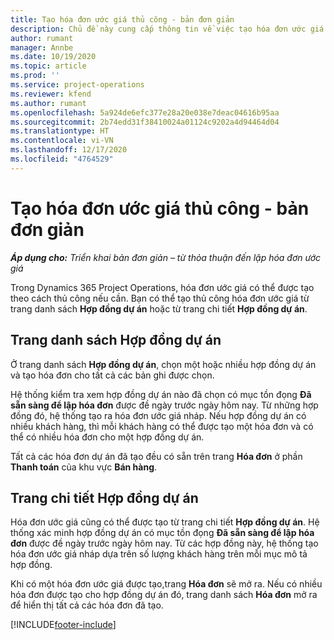 ```yaml
---
title: Tạo hóa đơn ước giá thủ công - bản đơn giản
description: Chủ đề này cung cấp thông tin về việc tạo hóa đơn ước giá thủ công trong Project Operations.
author: rumant
manager: Annbe
ms.date: 10/19/2020
ms.topic: article
ms.prod: ''
ms.service: project-operations
ms.reviewer: kfend
ms.author: rumant
ms.openlocfilehash: 5a924de6efc377e28a20e038e7deac04616b95aa
ms.sourcegitcommit: 2b74edd31f38410024a01124c9202a4d94464d04
ms.translationtype: HT
ms.contentlocale: vi-VN
ms.lasthandoff: 12/17/2020
ms.locfileid: "4764529"
---
```

# <a name="create-a-manual-proforma-invoice---lite"></a>Tạo hóa đơn ước giá thủ công - bản đơn giản

_**Áp dụng cho:** Triển khai bản đơn giản – từ thỏa thuận đến lập hóa đơn ước giá_

Trong Dynamics 365 Project Operations, hóa đơn ước giá có thể được tạo theo cách thủ công nếu cần. Bạn có thể tạo thủ công hóa đơn ước giá từ trang danh sách **Hợp đồng dự án** hoặc từ trang chi tiết **Hợp đồng dự án**.

##  <a name="project-contracts-list-page"></a>Trang danh sách Hợp đồng dự án

Ở trang danh sách **Hợp đồng dự án**, chọn một hoặc nhiều hợp đồng dự án và tạo hóa đơn cho tất cả các bản ghi được chọn.

Hệ thống kiểm tra xem hợp đồng dự án nào đã chọn có mục tồn đọng **Đã sẵn sàng để lập hóa đơn** được đề ngày trước ngày hôm nay. Từ những hợp đồng đó, hệ thống tạo ra hóa đơn ước giá nháp. Nếu hợp đồng dự án có nhiều khách hàng, thì mỗi khách hàng có thể được tạo một hóa đơn và có thể có nhiều hóa đơn cho một hợp đồng dự án.

Tất cả các hóa đơn dự án đã tạo đều có sẵn trên trang **Hóa đơn** ở phần **Thanh toán** của khu vực **Bán hàng**.

## <a name="project-contract-details-page"></a>Trang chi tiết Hợp đồng dự án

Hóa đơn ước giá cũng có thể được tạo từ trang chi tiết **Hợp đồng dự án**. Hệ thống xác minh hợp đồng dự án có mục tồn đọng **Đã sẵn sàng để lập hóa đơn** được đề ngày trước ngày hôm nay. Từ các hợp đồng này, hệ thống tạo hóa đơn ước giá nháp dựa trên số lượng khách hàng trên mỗi mục mô tả hợp đồng.

Khi có một hóa đơn ước giá được tạo,trang **Hóa đơn** sẽ mở ra. Nếu có nhiều hóa đơn được tạo cho hợp đồng dự án đó, trang danh sách **Hóa đơn** mở ra để hiển thị tất cả các hóa đơn đã tạo.


[!INCLUDE[footer-include](../../includes/footer-banner.md)]